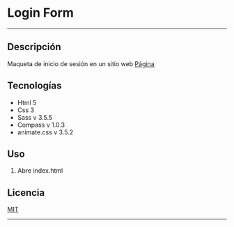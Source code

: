 # Login Form
---

## Descripción

Maqueta de inicio de sesión en un sitio web
[Página](https://fernandoguevaram.github.io/LoginForm/)

## Tecnologías

- Html 5
- Css 3
- Sass v 3.5.5
- Compass v 1.0.3
- animate.css v 3.5.2

## Uso

1. Abre index.html

## Licencia

[MIT](http://opensource.org/licenses/MIT)

---
